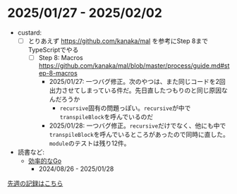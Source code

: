 # 2025/01/27 - 2025/02/02

- custard:
    - [ ] とりあえず <https://github.com/kanaka/mal> を参考にStep 8までTypeScriptでやる
        - [ ] Step 8: Macros <https://github.com/kanaka/mal/blob/master/process/guide.md#step-8-macros>
            - 2025/01/27: 一つバグ修正。次のやつは、また同じコードを2回出力させてしまっている件だ。先日直したつもりのと同じ原因なんだろうか
                - `recursive`固有の問題っぽい。`recursive`が中で`transpileBlock`を呼んでいるのだ
            - 2025/01/28: 一つバグ修正。`recursive`だけでなく、他にも中で`transpileBlock`を呼んでいるところがあったので同時に直した。`module`のテストは残り12件。
- 読書など:
    - [効率的なGo](https://www.oreilly.co.jp//books/9784814400539/)
        - 2024/08/26 - 2025/01/28

[先週の記録はこちら](https://github.com/igrep/daily-commits/blob/6e2e66bf2efa8a50e75b06d5048360d7b4ff88cd/yesterday.md)
